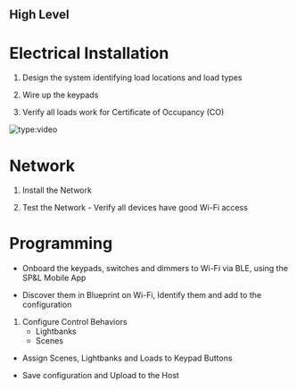 ## High Level

# Electrical Installation 

1. Design the system identifying load locations and load types

1. Wire up the keypads 

1. Verify all loads work for Certificate of Occupancy (CO)

![type:video](https://player.vimeo.com/video/884558420?h=ce1b5d4a33)

# Network 
1. Install the Network 

1. Test the Network - Verify all devices have good Wi-Fi access

# Programming

- Onboard the keypads, switches and dimmers to Wi-Fi via BLE, using the SP&L Mobile App

- Discover them in Blueprint on Wi-Fi, Identify them and add to the configuration

1. Configure Control Behaviors
    * Lightbanks
    * Scenes

- Assign Scenes, Lightbanks and Loads to Keypad Buttons 

- Save configuration and Upload to the Host


